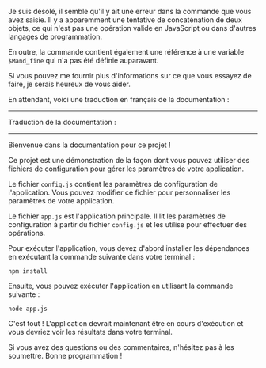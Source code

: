 Je suis désolé, il semble qu'il y ait une erreur dans la commande que vous avez saisie. Il y a apparemment une tentative de concaténation de deux objets, ce qui n'est pas une opération valide en JavaScript ou dans d'autres langages de programmation.

En outre, la commande contient également une référence à une variable `$Mand_fine` qui n'a pas été définie auparavant.

Si vous pouvez me fournir plus d'informations sur ce que vous essayez de faire, je serais heureux de vous aider.

En attendant, voici une traduction en français de la documentation :

---

Traduction de la documentation :

---

Bienvenue dans la documentation pour ce projet !

Ce projet est une démonstration de la façon dont vous pouvez utiliser des fichiers de configuration pour gérer les paramètres de votre application.

Le fichier `config.js` contient les paramètres de configuration de l'application. Vous pouvez modifier ce fichier pour personnaliser les paramètres de votre application.

Le fichier `app.js` est l'application principale. Il lit les paramètres de configuration à partir du fichier `config.js` et les utilise pour effectuer des opérations.

Pour exécuter l'application, vous devez d'abord installer les dépendances en exécutant la commande suivante dans votre terminal :

```
npm install
```

Ensuite, vous pouvez exécuter l'application en utilisant la commande suivante :

```
node app.js
```

C'est tout ! L'application devrait maintenant être en cours d'exécution et vous devriez voir les résultats dans votre terminal.

Si vous avez des questions ou des commentaires, n'hésitez pas à les soumettre. Bonne programmation !
